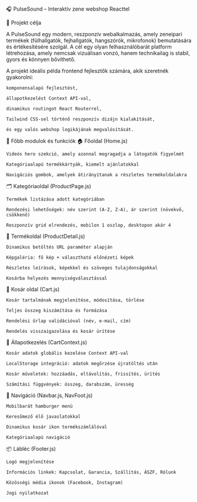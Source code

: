 🎧 PulseSound – Interaktív zene webshop Reacttel

🧠 Projekt célja

A PulseSound egy modern, reszponzív webalkalmazás, amely zeneipari termékek (fülhallgatók, fejhallgatók, hangszórók, mikrofonok) bemutatására és értékesítésére szolgál. A cél egy olyan felhasználóbarát platform létrehozása, amely nemcsak vizuálisan vonzó, hanem technikailag is stabil, gyors és könnyen bővíthető.

A projekt ideális példa frontend fejlesztők számára, akik szeretnék gyakorolni:

    komponensalapú fejlesztést,

    állapotkezelést Context API-val,

    dinamikus routingot React Routerrel,

    Tailwind CSS-sel történő reszponzív dizájn kialakítását,

    és egy valós webshop logikájának megvalósítását.

🧩 Főbb modulok és funkciók
🏠 Főoldal (Home.js)

    Videós hero szekció, amely azonnal megragadja a látogatók figyelmét

    Kategóriaalapú termékkártyák, kiemelt ajánlatokkal

    Navigációs gombok, amelyek átirányítanak a részletes termékoldalakra

🗂️ Kategóriaoldal (ProductPage.js)

    Termékek listázása adott kategóriában

    Rendezési lehetőségek: név szerint (A-Z, Z-A), ár szerint (növekvő, csökkenő)

    Reszponzív grid elrendezés, mobilon 1 oszlop, desktopon akár 4

📄 Termékoldal (ProductDetail.js)

    Dinamikus betöltés URL paraméter alapján

    Képgaléria: fő kép + választható előnézeti képek

    Részletes leírások, képekkel és szöveges tulajdonságokkal

    Kosárba helyezés mennyiségválasztással

🛒 Kosár oldal (Cart.js)

    Kosár tartalmának megjelenítése, módosítása, törlése

    Teljes összeg kiszámítása és formázása

    Rendelési űrlap validációval (név, e-mail, cím)

    Rendelés visszaigazolása és kosár ürítése

🔄 Állapotkezelés (CartContext.js)

    Kosár adatok globális kezelése Context API-val

    LocalStorage integráció: adatok megőrzése újratöltés után

    Kosár műveletek: hozzáadás, eltávolítás, frissítés, ürítés

    Számítási függvények: összeg, darabszám, üresség

🧭 Navigáció (Navbar.js, NavFoot.js)

    Mobilbarát hamburger menü

    Keresőmező élő javaslatokkal

    Dinamikus kosár ikon termékszámlálóval

    Kategóriaalapú navigáció

📦 Lábléc (Footer.js)

    Logó megjelenítése

    Információs linkek: Kapcsolat, Garancia, Szállítás, ÁSZF, Rólunk

    Közösségi média ikonok (Facebook, Instagram)

    Jogi nyilatkozat